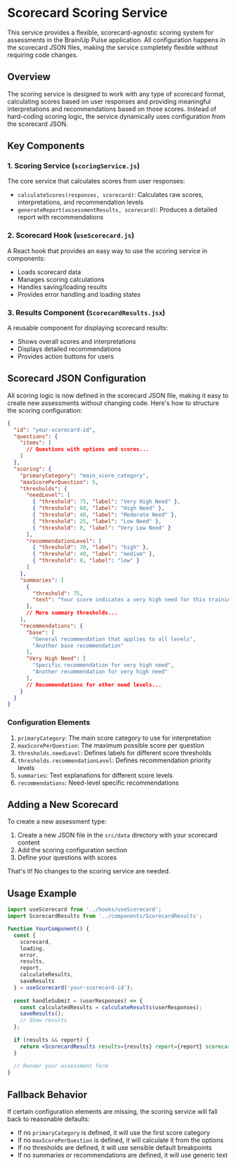 # Scorecard Scoring Service

This service provides a flexible, scorecard-agnostic scoring system for assessments in the BrainiUp Pulse application. All configuration happens in the scorecard JSON files, making the service completely flexible without requiring code changes.

## Overview

The scoring service is designed to work with any type of scorecard format, calculating scores based on user responses and providing meaningful interpretations and recommendations based on those scores. Instead of hard-coding scoring logic, the service dynamically uses configuration from the scorecard JSON.

## Key Components

### 1. Scoring Service (`scoringService.js`)

The core service that calculates scores from user responses:

- `calculateScores(responses, scorecard)`: Calculates raw scores, interpretations, and recommendation levels
- `generateReport(assessmentResults, scorecard)`: Produces a detailed report with recommendations

### 2. Scorecard Hook (`useScorecard.js`)

A React hook that provides an easy way to use the scoring service in components:

- Loads scorecard data
- Manages scoring calculations
- Handles saving/loading results
- Provides error handling and loading states

### 3. Results Component (`ScorecardResults.jsx`)

A reusable component for displaying scorecard results:

- Shows overall scores and interpretations
- Displays detailed recommendations
- Provides action buttons for users

## Scorecard JSON Configuration

All scoring logic is now defined in the scorecard JSON file, making it easy to create new assessments without changing code. Here's how to structure the scoring configuration:

```json
{
  "id": "your-scorecard-id",
  "questions": {
    "items": [
      // Questions with options and scores...
    ]
  },
  "scoring": {
    "primaryCategory": "main_score_category",
    "maxScorePerQuestion": 5,
    "thresholds": {
      "needLevel": [
        { "threshold": 75, "label": "Very High Need" },
        { "threshold": 60, "label": "High Need" },
        { "threshold": 40, "label": "Moderate Need" },
        { "threshold": 25, "label": "Low Need" },
        { "threshold": 0, "label": "Very Low Need" }
      ],
      "recommendationLevel": [
        { "threshold": 70, "label": "high" },
        { "threshold": 40, "label": "medium" },
        { "threshold": 0, "label": "low" }
      ]
    },
    "summaries": [
      {
        "threshold": 75,
        "text": "Your score indicates a very high need for this training..."
      },
      // More summary thresholds...
    ],
    "recommendations": {
      "base": [
        "General recommendation that applies to all levels",
        "Another base recommendation"
      ],
      "Very High Need": [
        "Specific recommendation for very high need",
        "Another recommendation for very high need"
      ],
      // Recommendations for other need levels...
    }
  }
}
```

### Configuration Elements

1. `primaryCategory`: The main score category to use for interpretation
2. `maxScorePerQuestion`: The maximum possible score per question
3. `thresholds.needLevel`: Defines labels for different score thresholds
4. `thresholds.recommendationLevel`: Defines recommendation priority levels
5. `summaries`: Text explanations for different score levels
6. `recommendations`: Need-level specific recommendations

## Adding a New Scorecard

To create a new assessment type:

1. Create a new JSON file in the `src/data` directory with your scorecard content
2. Add the scoring configuration section
3. Define your questions with scores

That's it! No changes to the scoring service are needed.

## Usage Example

```jsx
import useScorecard from '../hooks/useScorecard';
import ScorecardResults from '../components/ScorecardResults';

function YourComponent() {
  const {
    scorecard,
    loading,
    error,
    results,
    report,
    calculateResults,
    saveResults
  } = useScorecard('your-scorecard-id');
  
  const handleSubmit = (userResponses) => {
    const calculatedResults = calculateResults(userResponses);
    saveResults();
    // Show results
  };
  
  if (results && report) {
    return <ScorecardResults results={results} report={report} scorecardId={scorecard.id} />;
  }
  
  // Render your assessment form
}
```

## Fallback Behavior

If certain configuration elements are missing, the scoring service will fall back to reasonable defaults:

- If no `primaryCategory` is defined, it will use the first score category
- If no `maxScorePerQuestion` is defined, it will calculate it from the options
- If no thresholds are defined, it will use sensible default breakpoints
- If no summaries or recommendations are defined, it will use generic text 